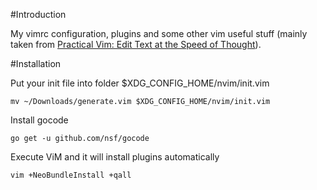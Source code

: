 #Introduction

My vimrc configuration, plugins and some other vim useful stuff (mainly taken from [Practical Vim: Edit Text at the Speed of Thought](http://pragprog.com/book/dnvim/practical-vim)).

#Installation

Put your init file into folder $XDG_CONFIG_HOME/nvim/init.vim
```
mv ~/Downloads/generate.vim $XDG_CONFIG_HOME/nvim/init.vim
```

Install gocode

```
go get -u github.com/nsf/gocode
```

Execute ViM and it will install plugins automatically
```
vim +NeoBundleInstall +qall
```

